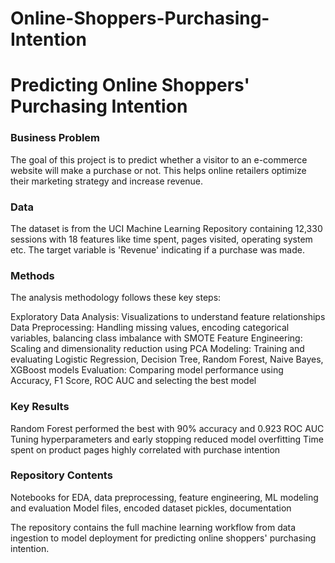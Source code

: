 # Online-Shoppers-Purchasing-Intention
# Predicting Online Shoppers' Purchasing Intention
### Business Problem
The goal of this project is to predict whether a visitor to an e-commerce website will make a purchase or not. This helps online retailers optimize their marketing strategy and increase revenue.

### Data
The dataset is from the UCI Machine Learning Repository containing 12,330 sessions with 18 features like time spent, pages visited, operating system etc. The target variable is 'Revenue' indicating if a purchase was made.

### Methods
The analysis methodology follows these key steps:

Exploratory Data Analysis: Visualizations to understand feature relationships
Data Preprocessing: Handling missing values, encoding categorical variables, balancing class imbalance with SMOTE
Feature Engineering: Scaling and dimensionality reduction using PCA
Modeling: Training and evaluating Logistic Regression, Decision Tree, Random Forest, Naive Bayes, XGBoost models
Evaluation: Comparing model performance using Accuracy, F1 Score, ROC AUC and selecting the best model
### Key Results
Random Forest performed the best with 90% accuracy and 0.923 ROC AUC
Tuning hyperparameters and early stopping reduced model overfitting
Time spent on product pages highly correlated with purchase intention
### Repository Contents
Notebooks for EDA, data preprocessing, feature engineering, ML modeling and evaluation
Model files, encoded dataset pickles, documentation


The repository contains the full machine learning workflow from data ingestion to model deployment for predicting online shoppers' purchasing intention.

